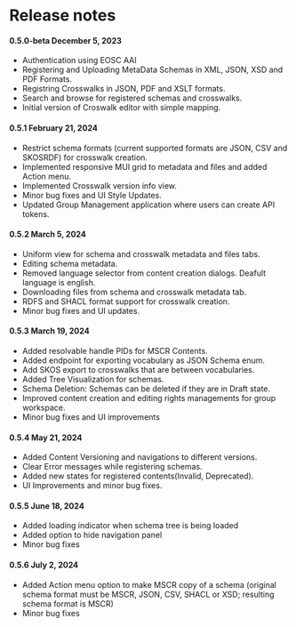 # Release notes


#### 0.5.0-beta December 5, 2023

- Authentication using EOSC AAI
- Registering and Uploading MetaData Schemas in XML, JSON, XSD and PDF Formats.
- Registring Crosswalks in JSON, PDF and XSLT formats.
- Search and browse for registered schemas and crosswalks.
- Initial version of Croswalk editor with simple mapping.

#### 0.5.1 February 21, 2024
- Restrict schema formats (current supported formats are JSON, CSV and SKOSRDF) for crosswalk creation.
- Implemented responsive MUI grid to metadata and files and added Action menu.
- Implemented Crosswalk version info view.
- Minor bug fixes and UI Style Updates.
- Updated Group Management application where users can create API tokens.

#### 0.5.2 March 5, 2024
- Uniform view for schema and crosswalk metadata and files tabs.
- Editing schema metadata.
- Removed language selector from content creation dialogs. Deafult language is english.
- Downloading files from schema and crosswalk metadata tab.
- RDFS and SHACL format support for crosswalk creation.
- Minor bug fixes and UI updates.

#### 0.5.3 March 19, 2024
- Added resolvable handle PIDs for MSCR Contents.
- Added endpoint for exporting vocabulary as JSON Schema enum.
- Add SKOS export to crosswalks that are between vocabularies.
- Added Tree Visualization for schemas.
- Schema Deletion: Schemas can be deleted if they are in Draft state.
- Improved content creation and editing rights managements for group workspace.
- Minor bug fixes and UI improvements

#### 0.5.4 May 21, 2024
- Added Content Versioning and navigations to different versions.
- Clear Error messages while registering schemas.
- Added new states for registered contents(Invalid, Deprecated).
- UI Improvements and minor bug fixes.

#### 0.5.5 June 18, 2024
- Added loading indicator when schema tree is being loaded
- Added option to hide navigation panel
- Minor bug fixes

#### 0.5.6 July 2, 2024
- Added Action menu option to make MSCR copy of a schema (original schema format must be MSCR, JSON, CSV, SHACL or XSD; resulting schema format is MSCR)
- Minor bug fixes
